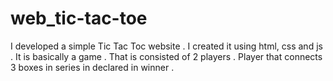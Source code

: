 # web_tic-tac-toe
I developed a simple Tic Tac Toc website . I created it using html, css and js . It is basically a game . That is consisted of 2 players . Player that connects 3 boxes in series in declared in winner .
